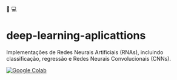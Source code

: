 :robot: :computer:

# deep-learning-aplicattions
Implementações de Redes Neurais Artificiais (RNAs), incluindo classificação, regressão e Redes Neurais Convolucionais (CNNs).

[![Google Colab](https://colab.research.google.com/assets/colab-badge.svg)](https://colab.research.google.com/github/googlecolab/colabtools/blob/master/notebooks/colab-github-demo.ipynb)
